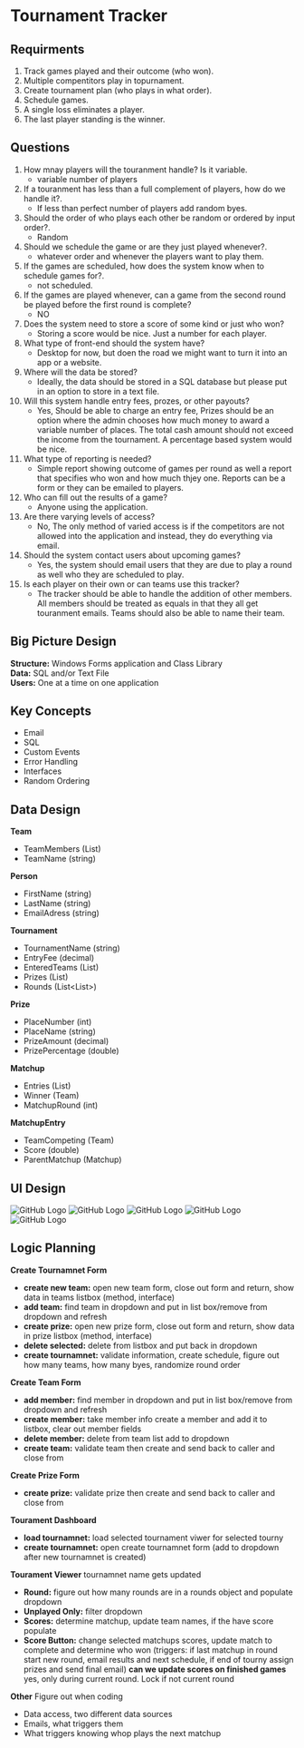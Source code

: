 # Tournament Tracker

## Requirments

1. Track games played and their outcome (who won).<br>
2. Multiple compentitors play in topurnament.<br>
3. Create tournament plan (who plays in what order).<br>
4. Schedule games.<br>
5. A single loss eliminates a player.<br>
6. The last player standing is the winner.<br>

## Questions

1. How mnay players will the touranment handle? Is it variable.<br>
   - variable number of players 
2. If a touranment has less than a full complement of players, how do we handle it?.<br>
   - If less than perfect number of players add random byes.
3. Should the order of who plays each other be random or ordered by input order?.<br>
   - Random
4. Should we schedule the game or are they just played whenever?.<br>
   - whatever order and whenever the players want to play them.
5. If the games are scheduled, how does the system know when to schedule games for?.<br>
   - not scheduled.
6. If the games are played whenever, can a game from the second round be played before the first round is complete?<br>
   - NO
7. Does the system need to store a score of some kind or just who won?<br>
   - Storing a score would be nice. Just a number for each player.
8. What type of front-end should the system have?<br>
   - Desktop for now, but doen the road we might want to turn it into an app or a website.
9. Where will the data be stored?<br>
   - Ideally, the data should be stored in a SQL database but please put in an option to store in a text file.
10. Will this system handle entry fees, prozes, or other payouts?<br>
    - Yes, Should be able to charge an entry fee, Prizes should be an option where the admin chooses how much money to award a variable number of places. The total cash amount should not exceed the income from the tournament. A percentage based system would be nice.
11. What type of reporting is needed?<br>
    - Simple report showing outcome of games per round as well a report that specifies who won and how much thjey one. Reports can be a form or they can be emailed to players.
12. Who can fill out the results of a game?<br>
    - Anyone using the application.
13. Are there varying levels of access?<br>
    - No, The only method of varied access is if the competitors are not allowed into the application and instead, they do everything via email.
14. Should the system contact users about upcoming games?<br>
    - Yes, the system should email users that they are due to play a round as well who they are scheduled to play.
15. Is each player on their own or can teams use this tracker?<br>
    - The tracker should be able to handle the addition of other members. All members should be treated as equals in that they all get touranment emails. Teams should also be able to name their team.
        
## Big Picture Design

**Structure:** Windows Forms application and Class Library<br>
**Data:**      SQL and/or Text File<br>
**Users:**     One at a time on one application<br>

## Key Concepts

- Email
- SQL
- Custom Events
- Error Handling
- Interfaces
- Random Ordering

## Data Design

**Team**<br>
   - TeamMembers (List<Person>)
   - TeamName (string)
   
**Person**<br>
   - FirstName (string)
   - LastName (string)
   - EmailAdress (string)
   
**Tournament**<br>
   - TournamentName (string)
   - EntryFee (decimal)
   - EnteredTeams (List<Team>)
   - Prizes (List<Prize>)
   - Rounds (List<List<Matchup>>)
   
**Prize**<br>
   - PlaceNumber (int)
   - PlaceName (string)
   - PrizeAmount (decimal)
   - PrizePercentage (double)
   
**Matchup**<br>
   - Entries (List<MatchupEntry>)
   - Winner (Team)
   - MatchupRound (int)
   
**MatchupEntry**<br>
   - TeamCompeting (Team)
   - Score (double)
   - ParentMatchup (Matchup)
   
## UI Design
![GitHub Logo](https://github.com/headstomp/CSharp/tree/master/TournamentTracker/images/Dashboard.png)
![GitHub Logo](https://github.com/headstomp/CSharp/tree/master/TournamentTracker/images/Tournamnet.png)
![GitHub Logo](https://github.com/headstomp/CSharp/tree/master/TournamentTracker/images/CreateTournament.png)
![GitHub Logo](https://github.com/headstomp/CSharp/tree/master/TournamentTracker/images/CreateTeam.png)
![GitHub Logo](https://github.com/headstomp/CSharp/tree/master/TournamentTracker/images/CreatePrize.png)

## Logic Planning

**Create Tournamnet Form**
- **create new team:** open new team form, close out form and return, show data in teams listbox (method, interface)
- **add team:** find team in dropdown and put in list box/remove from dropdown and refresh
- **create prize:** open new prize form, close out form and return, show data in prize listbox (method, interface)
- **delete selected:** delete from listbox and put back in dropdown 
- **create tournamnet:** validate information, create schedule, figure out how many teams, how many byes, randomize round order

**Create Team Form**
- **add member:** find member in dropdown and put in list box/remove from dropdown and refresh
- **create member:** take member info create a member and add it to listbox, clear out member fields
- **delete member:** delete from team list add to dropdown
- **create team:** validate team then create and send back to caller and close from

**Create Prize Form**
- **create prize:** validate prize then create and send back to caller and close from

**Tourament Dashboard**
- **load tournamnet:** load selected tournament viwer for selected tourny
- **create tournamnet:** open create tournamnet form (add to dropdown after new tournamnet is created)

**Tourament Viewer**
tournamnet name gets updated
- **Round:** figure out how many rounds are in a rounds object and populate dropdown
- **Unplayed Only:** filter dropdown
- **Scores:** determine matchup, update team names, if the have score populate
- **Score Button:** change selected matchups scores, update match to complete and determine who won (triggers: if last matchup in round start new round, email results and next schedule, if end of tourny assign prizes and send final email) **can we update scores on finished games** yes, only during current round. Lock if not current round

**Other** Figure out when coding
- Data access, two different data sources
- Emails, what triggers them
- What triggers knowing whop plays the next matchup

